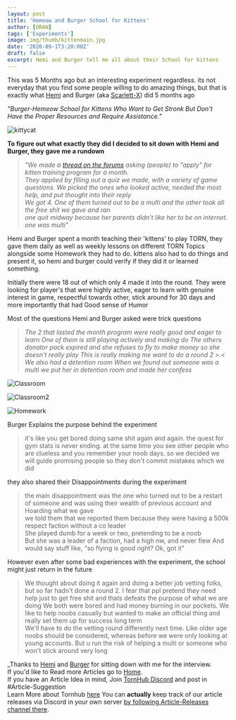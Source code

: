 ```yaml
---
layout: post
title: 'Hemeow and Burger School for Kittens'
author: [ORAN]
tags: ['Experiments']
image: img/thumb/kittenmain.jpg
date: '2020-09-1T3:20:00Z'
draft: false
excerpt: Hemi and Burger tell me all about their School for kittens
---
```

This was 5 Months ago but an interesting experiment regardless. its not everyday that you find some people willing to do amazing things, but that is exactly what [Hemi](https://www.torn.com/profiles.php?XID=2165616) and Burger (aka [Scarlett-X](https://www.torn.com/profiles.php?XID=2095421#/)) did 5 months ago  

_"Burger-Hemeow School for Kittens Who Want to Get Stronk But Don't Have the Proper Resources and Require Assistance."_   

![kittycat](https://encrypted-tbn0.gstatic.com/images?q=tbn%3AANd9GcQMPXVJ9unnaFa6j6YOeP03JWieOsLi2-eBHQ&usqp=CAU)

**To figure out what exactly they did I decided to sit down with Hemi and Burger, they gave me a rundown**   

>_"We made a [thread on the forums](https://www.torn.com/forums.php#/p=threads&f=13&t=16149166&b=0&a=0) asking (people) to "apply" for kitten training program for a month._  
_They applied by filling out a quiz we made, with a variety of game questions. We picked the ones who looked active, needed the most help, and put thought into their reply_  
_We got 4. One of them turned out to be a multi and the other took all the free shit we gave and ran  
one quit midway because her parents didn't like her to be on internet. one was multi"_   

Hemi and Burger spent a month teaching their 'kittens' to play TORN, they gave them daily as well as weekly lessons on different TORN Topics alongside some Homework they had to do. kittens also had to do things and present it, so hemi and burger could verify if they did it or learned something.   

Initially there were 18 out of which only 4 made it into the round. They were looking for player's that were highly active, eager to learn with genuine interest in game, respectful towards other, stick around for 30 days and more importantly that had Good sense of Humor  

Most of the questions Hemi and Burger asked were trick questions

>_The 2 that lasted the month program were really good and eager to learn One of them is still playing actively and making do The others donator pack expired and she refuses to fly to make money so she doesn't really play This is really making me want to do a round 2  >.<   We also had a detention room  When we found out someone was a multi we put her in detention room and made her confess_  

![Classroom](img/hbks1.jpg)

![Classroom2](img/hbks2.jpg)

![Homework](img/hbks3.jpg)

Burger Explains the purpose behind the experiment  
>it's like you get bored doing same shit again and again. the quest for gym stats is never ending. at the same time you see other people who are clueless and you remember your noob days. so we decided we will guide promising people so they don't commit mistakes which we did

they also shared their Disappointments during the experiment
>the main disappointment was the one who turned out to be a restart of someone and was using their wealth of previous account and Hoarding what we gave  
we told them that we reported them because they were having a 500k respect faction without a co leader  
She played dumb for a week or two, pretending to be a noob  
But she was a leader of a faction, had a high nw, and never flew
And would say stuff like, "so flying is good right? Ok, got it"

However even after some bad experiences with the experiment, the school might just return in the future  
>  We thought about doing it again and doing a better job vetting folks, but so far hadn't done a round 2. I fear that ppl pretend they need help just to get free shit and thats defeats the purpose of what we are doing
We both were bored and had money burning in our pockets. We like to help noobs casually but wanted to make an official thing and really set them up for success long term  
We'll have to do the vetting round differently next time. Like older age noobs should be considered, whereas before we were only looking at young accounts. But u run the risk of helping a multi or someone who won't stick around very long  

_Thanks to  [Hemi](https://www.torn.com/profiles.php?XID=2165616/) and [Burger](https://www.torn.com/profiles.php?XID=2095421) for sitting down with me for the interview.  
If you'd like to Read more Articles go to [Home](https://torn.oran.pw).  
If you have an Article Idea in mind, Join [TornHub Discord](https://discord.gg/yvNCTXB) and post in #Article-Suggestion  
Learn More about Tornhub [here](https://torn.oran.pw/welcome-to-tornhub/) You can **actually** keep track of our article releases via Discord in your own server [by following Article-Releases channel there](https://discord.gg/yvNCTXB).   
